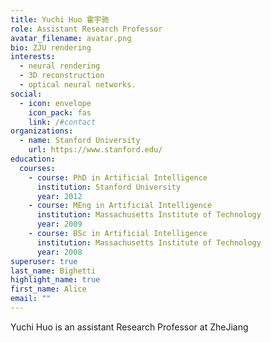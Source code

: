 ```yaml
---
title: Yuchi Huo 霍宇驰
role: Assistant Research Professor
avatar_filename: avatar.png
bio: ZJU rendering
interests:
  - neural rendering
  - 3D reconstruction
  - optical neural networks.
social:
  - icon: envelope
    icon_pack: fas
    link: /#contact
organizations:
  - name: Stanford University
    url: https://www.stanford.edu/
education:
  courses:
    - course: PhD in Artificial Intelligence
      institution: Stanford University
      year: 2012
    - course: MEng in Artificial Intelligence
      institution: Massachusetts Institute of Technology
      year: 2009
    - course: BSc in Artificial Intelligence
      institution: Massachusetts Institute of Technology
      year: 2008
superuser: true
last_name: Bighetti
highlight_name: true
first_name: Alice
email: ""
---
```

 Yuchi Huo is an assistant Research Professor at ZheJiang
